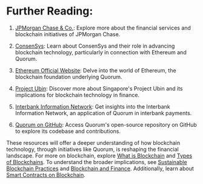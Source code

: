 # Further Reading:

1. [JPMorgan Chase & Co.](https://www.jpmorganchase.com/): Explore more about the financial services and blockchain initiatives of JPMorgan Chase.

2. [ConsenSys](https://consensys.net/): Learn about ConsenSys and their role in advancing blockchain technology, particularly in connection with Ethereum and Quorum.

3. [Ethereum Official Website](https://ethereum.org/): Delve into the world of Ethereum, the blockchain foundation underlying Quorum.

4. [Project Ubin](https://www.mas.gov.sg/schemes-and-initiatives/project-ubin): Discover more about Singapore's Project Ubin and its implications for blockchain technology in finance.

5. [Interbank Information Network](https://www.jpmorgan.com/solutions/cib/pt/interbank-information-network): Get insights into the Interbank Information Network, an application of Quorum in interbank payments.

6. [Quorum on GitHub](https://github.com/ConsenSys/quorum): Access Quorum's open-source repository on GitHub to explore its codebase and contributions.

These resources will offer a deeper understanding of how blockchain technology, through initiatives like Quorum, is reshaping the financial landscape. For more on blockchain, explore [What is Blockchain](https://www.license-token.com/wiki/what-is-blockchain) and [Types of Blockchains](https://www.license-token.com/wiki/types-of-blockchains). To understand the broader implications, see [Sustainable Blockchain Practices](https://www.license-token.com/wiki/sustainable-blockchain-practices) and [Blockchain and Finance](https://www.license-token.com/wiki/blockchain-in-finance). Additionally, learn about [Smart Contracts on Blockchain](https://www.license-token.com/wiki/smart-contracts-on-blockchain).